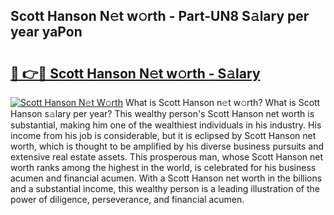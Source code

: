 ## Scott Hanson N𝚎t w𝚘rth - Part-UN8 S𝚊lary per year yaPon

# <h2><a href="http://gc28oj.nevu.top/?p=Scott+Hanson">🔗 👉🔴 Scott Hanson N𝚎t w𝚘rth - S𝚊lary</a></h2>

[![Scott Hanson N𝚎t W𝚘rth](https://i.imgur.com/Oavwk0R.jpeg)](http://gc28oj.nevu.top/?p=Scott+Hanson)
What is Scott Hanson n𝚎t w𝚘rth? What is Scott Hanson s𝚊lary per year?
This wealthy person's Scott Hanson net worth is substantial, making him one of the wealthiest individuals in his industry. His income from his job is considerable, but it is eclipsed by Scott Hanson net worth, which is thought to be amplified by his diverse business pursuits and extensive real estate assets. This prosperous man, whose Scott Hanson net worth ranks among the highest in the world, is celebrated for his business acumen and financial acumen. With a Scott Hanson net worth in the billions and a substantial income, this wealthy person is a leading illustration of the power of diligence, perseverance, and financial acumen.
